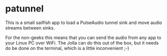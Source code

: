 patunnel
========

This is a small sailfish app to load a PulseAudio tunnel sink and move audio streams between sinks.

For the non-geeks this means that you can send the audio from any app to your Linux PC over WiFi. The Jolla can do this out of the box, but it needs do be done on the terminal, which is a little inconvenient ;-)

